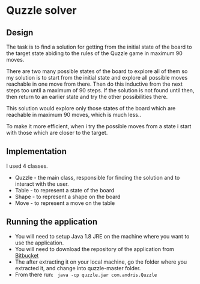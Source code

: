# Quzzle solver

## Design

The task is to find a solution for getting from the initial state of the board to the target state abiding to the rules of the Quzzle game in maximum 90 moves.

There are two many possible states of the board to explore all of them so my solution is to start from the initial state and explore all possible moves reachable in one move from there. Then do this inductive from the next steps too until a maximum of 90 steps. If the solution is not found until then, then return to an earlier state and try the other possibilities there.

This solution would explore only those states of the board which are reachable in maximum 90 moves, which is much less..

To make it more efficient, when i try the possible moves from a state i start with those which are closer to the target.

## Implementation

I used 4 classes.

* Quzzle - the main class, responsible for finding the solution and to interact with the user.
* Table - to represent a state of the board
* Shape - to represent a shape on the board
* Move - to represent a move on the table

## Running the application

* You will need to setup Java 1.8 JRE on the machine where you want to use the application.
* You will need to download the repository of the application from [Bitbucket](https://github.com/andras-sajat/quzzle/archive/master.zip)
* The after extracting it on your local machine, go the folder where you extracted it, and change into quzzle-master folder.
* From there run: 
    `` 
    java -cp quzzle.jar com.andris.Quzzle
    ``      